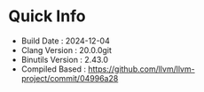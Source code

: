 # Quick Info
* Build Date : 2024-12-04
* Clang Version : 20.0.0git
* Binutils Version : 2.43.0
* Compiled Based : https://github.com/llvm/llvm-project/commit/04996a28
